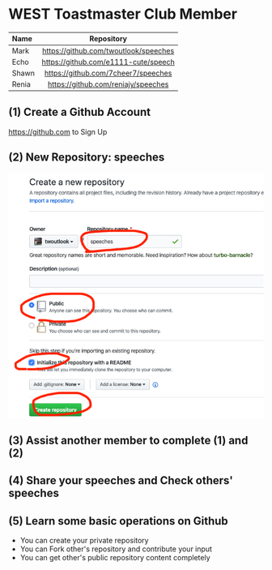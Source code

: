 # WEST Toastmaster Club Member

| Name      |    Repository                          |
|:----------|:--------------------------------------:|
| Mark      |  https://github.com/twoutlook/speeches |
| Echo      |  https://github.com/e1111-cute/speech  |
| Shawn     |  https://github.com/7cheer7/speeches  |
| Renia     |  https://github.com/reniajy/speeches  |



## (1) Create a Github Account
 https://github.com to Sign Up


## (2) New Repository: speeches

![](img/speeches.png)


## (3) Assist another member to complete (1) and (2)

## (4) Share your speeches and Check others' speeches

## (5) Learn some basic operations on Github
- You can create your private repository
- You can Fork other's repository and contribute your input
- You can get other's public repository content completely

